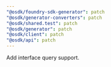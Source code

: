 ```yaml
---
"@osdk/foundry-sdk-generator": patch
"@osdk/generator-converters": patch
"@osdk/shared.test": patch
"@osdk/generator": patch
"@osdk/client": patch
"@osdk/api": patch
---
```


Add interface query support.
